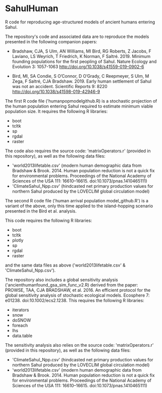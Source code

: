 # SahulHuman
R code for reproducing age-structured models of ancient humans entering Sahul.

The repository's code and associated data are to reproduce the models presented in the following companion papers:

- Bradshaw, CJA, S Ulm, AN Williams, MI Bird, RG Roberts, Z Jacobs, F Laviano, LS Weyrich, T Friedrich, K Norman, F Saltré. 2019. Minimum founding populations for the first peopling of Sahul. Nature Ecology and Evolution 3: 1057-1063 http://doi.org/10.1038/s41559-019-0902-6

- Bird, MI, SA Condie, S O’Connor, D O’Grady, C Reepmeyer, S Ulm, M Zega, F Saltré, CJA Bradshaw. 2019. Early human settlement of Sahul was not an accident. Scientific Reports 9: 8220 http://doi.org/10.1038/s41598-019-42946-9

The first R code file ('humanpopmodelgithub.R) is a stochastic projection of the human population entering Sahul required to estimate minimum viable population size. It requires the following R libraries:

- boot
- tcltk
- sp
- rgdal
- raster

The code also requires the source code: 'matrixOperators.r' (provided in this repository), as well as the following data files:

- 'world2013lifetable.csv' (modern human demographic data from Bradshaw & Brook. 2014. Human population reduction is not a quick fix for environmental problems. Proceedings of the National Academy of Sciences of the USA 111: 16610–16615. doi:10.1073/pnas.1410465111)
- 'ClimateSahul_Npp.csv' (hindcasted net primary production values for northern Sahul produced by the LOVECLIM global circulation model)


The second R code file ('human arrival population model_github.R') is a variant of the above, only this time applied to the island-hopping scenario presented in the Bird et al. analysis.

This code requires the following R libraries:

- boot
- tcltk
- plotly
- sp
- rgdal
- raster

and the same data files as above ('world2013lifetable.csv' & 'ClimateSahul_Npp.csv').


The repository also includes a global sensitivity analysis ('ancienthumanfound_gsa_sim_func_v2.R) derived from the paper: PROWSE, TAA, CJA BRADSHAW, et al. 2016. An efficient protocol for the global sensitivity analysis of stochastic ecological models. Ecosphere 7: e01238. doi:10.1002/ecs2.1238. This requires the following R libraries:

- iterators
- snow
- doSNOW
- foreach
- lhs
- data.table

The sensitivity analysis also relies on the source code: 'matrixOperators.r' (provided in this repository), as well as the following data files:

- 'ClimateSahul_Npp.csv' (hindcasted net primary production values for northern Sahul produced by the LOVECLIM global circulation model)
- 'world2013lifetable.csv' (modern human demographic data from Bradshaw & Brook. 2014. Human population reduction is not a quick fix for environmental problems. Proceedings of the National Academy of Sciences of the USA 111: 16610–16615. doi:10.1073/pnas.1410465111)

